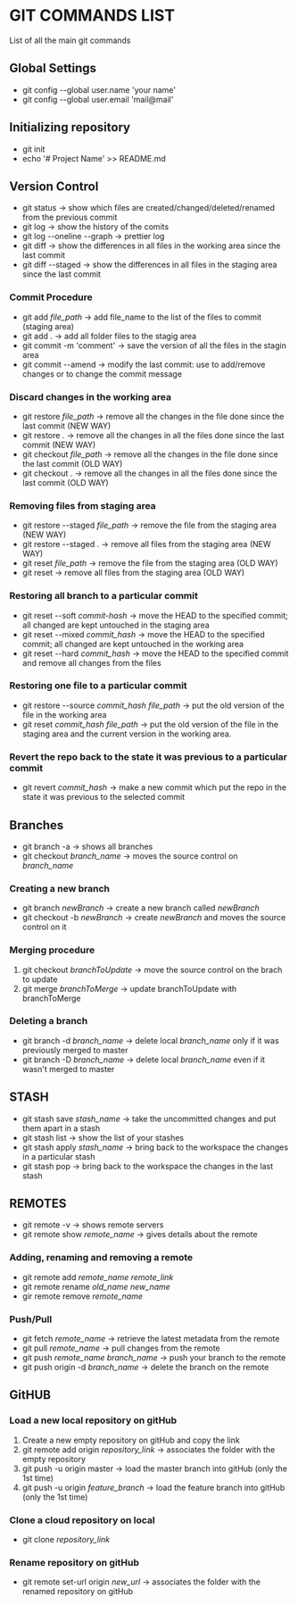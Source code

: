 # **GIT COMMANDS LIST**
List of all the main git commands

## **Global Settings**
- git config --global user.name 'your name'
- git config --global user.email 'mail@mail'

## **Initializing repository**
- git init
- echo '# Project Name' >> README.md
  
## **Version Control**
- git status -> show which files are created/changed/deleted/renamed from the previous commit
- git log -> show the history of the comits
- git log --oneline --graph -> prettier log
- git diff -> show the differences in all files in the working area since the last commit
- git diff --staged -> show the differences in all files in the staging area since the last commit
### Commit Procedure
- git add *file_path* -> add file_name to the list of the files to commit (staging area)
- git add . -> add all folder files to the stagig area
- git commit -m 'comment' -> save the version of all the files in the stagin area
- git commit --amend -> modify the last commit: use to add/remove changes or to change the commit message 
### Discard changes in the working area
- git restore *file_path* -> remove all the changes in the file done since the last commit (NEW WAY)
- git restore . -> remove all the changes in all the files done since the last commit (NEW WAY)
- git checkout *file_path* -> remove all the changes in the file done since the last commit (OLD WAY)
- git checkout . -> remove all the changes in all the files done since the last commit (OLD WAY)
### Removing files from staging area
- git restore --staged *file_path* -> remove the file from the staging area (NEW WAY)
- git restore --staged . -> remove all files from the staging area (NEW WAY)
- git reset *file_path* -> remove the file from the staging area (OLD WAY)
- git reset -> remove all files from the staging area (OLD WAY)
### Restoring all branch to a particular commit
- git reset --soft *commit-hash* -> move the HEAD to the specified commit; all changed are kept untouched in the staging area
- git reset --mixed *commit_hash* -> move the HEAD to the specified commit; all changed are kept untouched in the working area
- git reset --hard *commit_hash* -> move the HEAD to the specified commit and remove all changes from the files
### Restoring one file to a particular commit
- git restore --source *commit_hash* *file_path* -> put the old version of the file in the working area
- git reset *commit_hash* *file_path* -> put the old version of the file in the staging area and the current version in the working area.
### Revert the repo back to the state it was previous to a particular commit
- git revert *commit_hash* -> make a new commit which put the repo in the state it was previous to the selected commit

## **Branches**
- git branch -a -> shows all branches
- git checkout *branch_name* -> moves the source control on *branch_name*
### Creating a new branch
- git branch *newBranch* -> create a new branch called *newBranch*
- git checkout -b *newBranch* -> create *newBranch* and moves the source control on it
### Merging procedure
1. git checkout *branchToUpdate* -> move the source control on the brach to update
2. git merge *branchToMerge* -> update branchToUpdate with branchToMerge
### Deleting a branch
- git branch -d *branch_name* -> delete local *branch_name* only if it was previously merged to master
- git branch -D *branch_name* -> delete local *branch_name* even if it wasn't merged to master

## **STASH**
- git stash save *stash_name* -> take the uncommitted changes and put them apart in a stash 
- git stash list -> show the list of your stashes
- git stash apply *stash_name* -> bring back to the workspace the changes in a particular stash
- git stash pop -> bring back to the workspace the changes in the last stash

## **REMOTES**
- git remote -v -> shows remote servers
- git remote show *remote_name* -> gives details about the remote
### Adding, renaming and removing a remote
- git remote add *remote_name* *remote_link*
- git remote rename *old_name* *new_name*
- gir remote remove *remote_name*
### Push/Pull
- git fetch *remote_name* -> retrieve the latest metadata from the remote
- git pull *remote_name* -> pull changes from the remote
- git push *remote_name* *branch_name* -> push your branch to the remote
- git push origin -d *branch_name* -> delete the branch on the remote

## **GitHUB**
### Load a new local repository on gitHub
1. Create a new empty repository on gitHub and copy the link
2. git remote add origin *repository_link* -> associates the folder with the empty repository
3. git push -u origin master -> load the master branch into gitHub (only the 1st time)
4. git push -u origin *feature_branch* -> load the feature branch into gitHub (only the 1st time)
### Clone a cloud repository on local
- git clone *repository_link*
### Rename repository on gitHub
- git remote set-url origin *new_url* -> associates the folder with the renamed repository on gitHub
